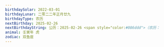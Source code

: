 ```yaml
---
birthdaySolar: 2022-03-01
birthdayLunar: 二零二二年正月廿九
birthdayType: 农历
nextBirthday: 2025-02-26
nextBirthdayString: 公历：2025-02-26 <span style="color:#086ddd">（农历：二〇二五年正月廿九）</span>
animal: 壬寅年 虎
zodiac: 双鱼座
---
```

